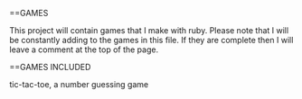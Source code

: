 ==GAMES 

This project will contain games that I make with ruby. Please note that I will be constantly adding to the 
games in this file. If they are complete then I will leave a comment at the top of the page. 

==GAMES INCLUDED

tic-tac-toe, a number guessing game
